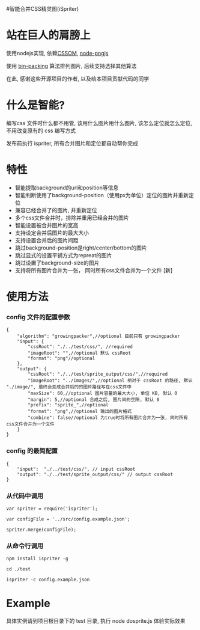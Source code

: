 #智能合并CSS精灵图(iSpriter)

站在巨人的肩膀上
================

使用nodejs实现, 依赖[CSSOM](https://github.com/NV/CSSOM), [node-pngjs](https://github.com/niegowski/node-pngjs)

使用 [bin-packing](https://github.com/jakesgordon/bin-packing) 算法排列图片, 后续支持选择其他算法

在此, 感谢这些开源项目的作者, 以及给本项目贡献代码的同学

什么是智能?
=========

编写css 文件时什么都不用管, 该用什么图片用什么图片, 该怎么定位就怎么定位, 不用改变原有的 css 编写方式

发布前执行 ispriter, 所有合并图片和定位都自动帮你完成

特性
====

+ 智能提取background的url和position等信息
+ 智能判断使用了background-position（使用px为单位）定位的图片并重新定位
+ 兼容已经合并了的图片, 并重新定位
+ 多个css文件合并时，排除并重用已经合并的图片
+ 智能设置被合并图片的宽高
+ 支持设定合并后图片的最大大小
+ 支持设置合并后的图片间距
+ 跳过background-position是right/center/bottom的图片
+ 跳过显式的设置平铺方式为repreat的图片
+ 跳过设置了background-size的图片
+ 支持将所有图片合并为一张， 同时所有css文件合并为一个文件 [新]

使用方法
=======

### config 文件的配置参数

    {
        "algorithm": "growingpacker",//optional 目前只有 growingpacker
        "input": {
            "cssRoot": "./../test/css/", //required
            "imageRoot": "",//optional 默认 cssRoot
            "format": "png"//optional
        },
        "output": {
            "cssRoot": "./../test/sprite_output/css/",//required
            "imageRoot": "../images/",//optional 相对于 cssRoot 的路径, 默认 "./image/", 最终会变成合并后的的图片路径写在css文件中
            "maxSize": 60,//optional 图片容量的最大大小, 单位 KB, 默认 0
            "margin": 5,//optional 合成之后, 图片间的空隙, 默认 0
            "prefix": "sprite_",//optional 
            "format": "png",//optional 输出的图片格式
            "combine": false//optional 为true时将所有图片合并为一张, 同时所有css文件合并为一个文件
        }
    }

### config 的最简配置

    {
        "input":  "./../test/css/", // input cssRoot
        "output": "./../test/sprite_output/css/" // output cssRoot
    }

### 从代码中调用

    var spriter = require('ispriter');

    var configFile = '../src/config.example.json';

    spriter.merge(configFile);

### 从命令行调用
    
    npm install ispriter -g

    cd ./test

    ispriter -c config.example.json

Example
=======

具体实例请到项目根目录下的 test 目录, 执行 node dosprite.js 体验实际效果
